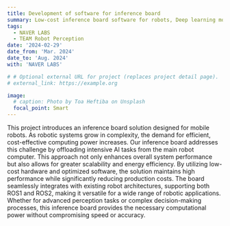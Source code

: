 ```yaml
---
title: Development of software for inference board 
summary: Low-cost inference board software for robots, Deep learning model optimization for budget NPUs (Rockchip on Orange Pi), Low-latency communication module for robot-board interaction
tags:
  - NAVER LABS
  - TEAM Robot Perception
date: '2024-02-29'
date_from: 'Mar. 2024'
date_to: 'Aug. 2024'
with: 'NAVER LABS'

# # Optional external URL for project (replaces project detail page).
# external_link: https://example.org

image:
  # caption: Photo by Toa Heftiba on Unsplash
  focal_point: Smart
---
```


This project introduces an inference board solution designed for mobile robots. As robotic systems grow in complexity, the demand for efficient, cost-effective computing power increases. Our inference board addresses this challenge by offloading intensive AI tasks from the main robot computer. This approach not only enhances overall system performance but also allows for greater scalability and energy efficiency. By utilizing low-cost hardware and optimized software, the solution maintains high performance while significantly reducing production costs. The board seamlessly integrates with existing robot architectures, supporting both ROS1 and ROS2, making it versatile for a wide range of robotic applications. Whether for advanced perception tasks or complex decision-making processes, this inference board provides the necessary computational power without compromising speed or accuracy.